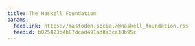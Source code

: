 ```yaml
---
title: The Haskell Foundation
params:
  feedlink: https://mastodon.social/@haskell_foundation.rss
  feedid: b025423b4b87dcad491ad8a3ca30b95c
---
```

